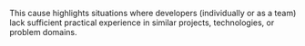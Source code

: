 This cause highlights situations where developers (individually or as a team) lack sufficient practical experience in similar projects, technologies, or problem domains.